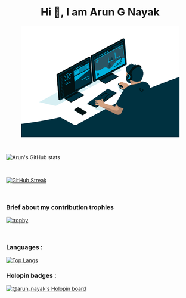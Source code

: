 <h1 align="center"> Hi 👋, I am Arun G Nayak </h1>
<p align="center">
    <a href="https://github.com/Arun9739"><img align="center" height="300" width="425" alt="" src="coder.gif "/></a> 
</p>

<!---
Arun9739/Arun9739 is a ✨ special ✨ repository because its `README.md` (this file) appears on your GitHub profile.
You can click the Preview link to take a look at your changes.
--->

<br>

![Arun's GitHub stats](https://github-readme-stats.vercel.app/api?username=Arun9739&show_icons=true&theme=radical)

<br>

[![GitHub Streak](http://github-readme-streak-stats.herokuapp.com?user=Arun9739&theme=radical&date_format=j%20M%5B%20Y%5D)](https://git.io/streak-stats)

<br>

<h3> Brief about my contribution trophies </h3>

[![trophy](https://github-profile-trophy.vercel.app/?username=Arun9739&theme=onedark)](https://github.com/ryo-ma/github-profile-trophy)

<br>

<h3> Languages : </h3>

[![Top Langs](https://github-readme-stats.vercel.app/api/top-langs/?username=Arun9739&langs_count=8)](https://github.com/anuraghazra/github-readme-stats)

<h3> Holopin badges : </h3>

[![@arun_nayak's Holopin board](https://holopin.me/arun_nayak)](https://holopin.io/@arun_nayak)
